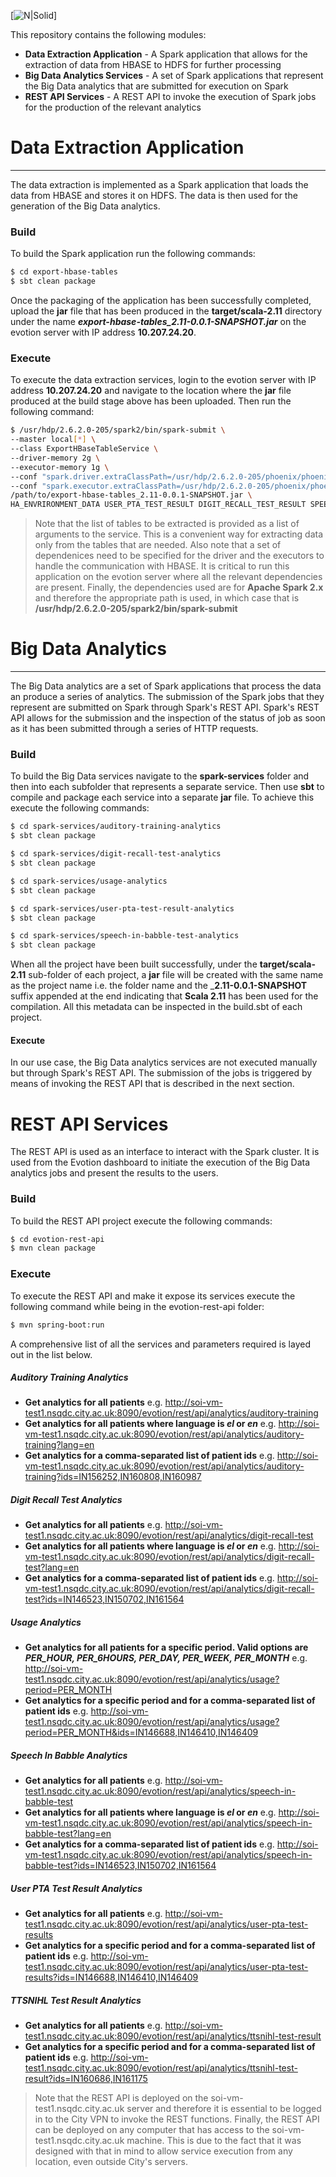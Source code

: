 [![N|Solid](https://evotion.city.ac.uk/images/evotion-logo.png)]

This repository contains the following modules:
  - __Data Extraction Application__ - A Spark application that allows for the extraction of data from HBASE to HDFS for further processing
  - __Big Data Analytics Services__ - A set of Spark applications that represent the Big Data analytics that are submitted for execution on Spark
  - __REST API Services__ - A REST API to invoke the execution of Spark jobs for the production of the relevant analytics

# Data Extraction Application
___
The data extraction is implemented as a Spark application that loads the data from HBASE and stores it on HDFS. The data is then used for the generation of the Big Data analytics.

### Build
To build the Spark application run the following commands:

```sh
$ cd export-hbase-tables
$ sbt clean package
```
Once the packaging of the application has been successfully completed, upload the __jar__ file that has been produced in the __target/scala-2.11__ directory under the name *__export-hbase-tables_2.11-0.0.1-SNAPSHOT.jar__* on the evotion server with IP address __10.207.24.20__.

### Execute
To execute the data extraction services, login to the evotion server with IP address __10.207.24.20__ and navigate to the location where the __jar__ file produced at the build stage above has been uploaded. Then run the following command:

```sh
$ /usr/hdp/2.6.2.0-205/spark2/bin/spark-submit \
--master local[*] \
--class ExportHBaseTableService \
--driver-memory 2g \
--executor-memory 1g \
--conf "spark.driver.extraClassPath=/usr/hdp/2.6.2.0-205/phoenix/phoenix-spark2.jar:/usr/hdp/2.6.2.0-205/phoenix/phoenix-client.jar:/usr/hdp/2.6.2.0-205/hbase/conf" \
--conf "spark.executor.extraClassPath=/usr/hdp/2.6.2.0-205/phoenix/phoenix-spark2.jar:/usr/hdp/2.6.2.0-205/phoenix/phoenix-client.jar:/usr/hdp/2.6.2.0-205/hbase/conf" \
/path/to/export-hbase-tables_2.11-0.0.1-SNAPSHOT.jar \
HA_ENVRIRONMENT_DATA USER_PTA_TEST_RESULT DIGIT_RECALL_TEST_RESULT SPEECH_IN_BABBLE_TEST AUDITORY_TRAINING TABLE_DS11_1_OUTPUT TABLE_DS11_2_OUTPUT TABLE_DS11_3_OUTPUT TABLE_DS11_4_OUTPUT TABLE_DS11_5_OUTPUT
```

>Note that the list of tables to be extracted is provided as a list of arguments to the service. This is a convenient way for extracting data only from the tables that are needed. Also note that a set of dependenices need to be specified for the driver and the executors to handle the communication with HBASE. It is critical to run this application on the evotion server where all the relevant dependencies are present. Finally, the dependencies used are for __Apache Spark 2.x__ and therefore the appropriate path is used, in which case that is __/usr/hdp/2.6.2.0-205/spark2/bin/spark-submit__ 

# Big Data Analytics
___
The Big Data analytics are a set of Spark applications that process the data an produce a series of analytics. The submission of the Spark jobs that they represent are submitted on Spark through Spark's REST API. Spark's REST API allows for the submission and the inspection of the status of job as soon as it has been submitted through a series of HTTP requests.

### Build
To build the Big Data services navigate to the __spark-services__ folder and then into each subfolder that represents a separate service. Then use __sbt__ to compile and package each service into a separate __jar__ file. To achieve this execute the following commands:

```sh
$ cd spark-services/auditory-training-analytics
$ sbt clean package
```
```sh
$ cd spark-services/digit-recall-test-analytics
$ sbt clean package
```
```sh
$ cd spark-services/usage-analytics
$ sbt clean package
```
```sh
$ cd spark-services/user-pta-test-result-analytics
$ sbt clean package
```
```sh
$ cd spark-services/speech-in-babble-test-analytics
$ sbt clean package
```

When all the project have been built successfully, under the __target/scala-2.11__ sub-folder of each project, a __jar__ file will be created with the same name as the project name i.e. the folder name and the ___2.11-0.0.1-SNAPSHOT__ suffix appended at the end indicating that __Scala 2.11__ has been used for the compilation. All this metadata can be inspected in the build.sbt of each project.
#### Execute
In our use case, the Big Data analytics services are not executed manually but through Spark's REST API. The submission of the jobs is triggered by means of invoking the REST API that is described in the next section.

# REST API Services
The REST API is used as an interface to interact with the Spark cluster. It is used from the Evotion dashboard to initiate the execution of the Big Data analytics jobs and present the results to the users.

### Build
To build the REST API project execute the following commands:
```sh
$ cd evotion-rest-api
$ mvn clean package
```
### Execute
To execute the REST API and make it expose its services execute the following command while being in the evotion-rest-api folder:
```sh
$ mvn spring-boot:run
```

A comprehensive list of all the services and parameters required is layed out in the list below.

##### Auditory Training Analytics
 - __Get analytics for all patients__
 e.g. http://soi-vm-test1.nsqdc.city.ac.uk:8090/evotion/rest/api/analytics/auditory-training
 - __Get analytics for all patients where language is *el* or *en*__
 e.g. http://soi-vm-test1.nsqdc.city.ac.uk:8090/evotion/rest/api/analytics/auditory-training?lang=en
 - __Get analytics for a comma-separated list of patient ids__
 e.g. http://soi-vm-test1.nsqdc.city.ac.uk:8090/evotion/rest/api/analytics/auditory-training?ids=IN156252,IN160808,IN160987

##### Digit Recall Test Analytics
 - __Get analytics for all patients__
 e.g. http://soi-vm-test1.nsqdc.city.ac.uk:8090/evotion/rest/api/analytics/digit-recall-test
 - __Get analytics for all patients where language is *el* or *en*__
 e.g. http://soi-vm-test1.nsqdc.city.ac.uk:8090/evotion/rest/api/analytics/digit-recall-test?lang=en
 - __Get analytics for a comma-separated list of patient ids__
 e.g. http://soi-vm-test1.nsqdc.city.ac.uk:8090/evotion/rest/api/analytics/digit-recall-test?ids=IN146523,IN150702,IN161564

##### Usage Analytics
 - __Get analytics for all patients for a specific period. Valid options are *PER_HOUR, PER_6HOURS, PER_DAY, PER_WEEK, PER_MONTH*__
 e.g. http://soi-vm-test1.nsqdc.city.ac.uk:8090/evotion/rest/api/analytics/usage?period=PER_MONTH
 - __Get analytics for a specific period and for a comma-separated list of patient ids__
 e.g. http://soi-vm-test1.nsqdc.city.ac.uk:8090/evotion/rest/api/analytics/usage?period=PER_MONTH&ids=IN146688,IN146410,IN146409

##### Speech In Babble Analytics
 - __Get analytics for all patients__
 e.g. http://soi-vm-test1.nsqdc.city.ac.uk:8090/evotion/rest/api/analytics/speech-in-babble-test
 - __Get analytics for all patients where language is *el* or *en*__
 e.g. http://soi-vm-test1.nsqdc.city.ac.uk:8090/evotion/rest/api/analytics/speech-in-babble-test?lang=en
 - __Get analytics for a comma-separated list of patient ids__
 e.g. http://soi-vm-test1.nsqdc.city.ac.uk:8090/evotion/rest/api/analytics/speech-in-babble-test?ids=IN146523,IN150702,IN161564

##### User PTA Test Result Analytics
 - __Get analytics for all patients__
 e.g. http://soi-vm-test1.nsqdc.city.ac.uk:8090/evotion/rest/api/analytics/user-pta-test-results
 - __Get analytics for a specific period and for a comma-separated list of patient ids__
 e.g. http://soi-vm-test1.nsqdc.city.ac.uk:8090/evotion/rest/api/analytics/user-pta-test-results?ids=IN146688,IN146410,IN146409

 ##### TTSNIHL Test Result Analytics
 - __Get analytics for all patients__
 e.g. http://soi-vm-test1.nsqdc.city.ac.uk:8090/evotion/rest/api/analytics/ttsnihl-test-result
 - __Get analytics for a specific period and for a comma-separated list of patient ids__
 e.g. http://soi-vm-test1.nsqdc.city.ac.uk:8090/evotion/rest/api/analytics/ttsnihl-test-result?ids=IN160686,IN161175

> Note that the REST API is deployed on the soi-vm-test1.nsqdc.city.ac.uk server and therefore it is essential to be logged in to the City VPN to invoke the REST functions. Finally, the REST API can be deployed on any computer that has access to the soi-vm-test1.nsqdc.city.ac.uk machine. This is due to the fact that it was designed with that in mind to allow service execution from any location, even outside City's servers.
